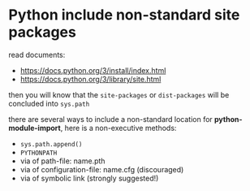 ---
---

# Python include non-standard site packages

read documents:

* https://docs.python.org/3/install/index.html
* https://docs.python.org/3/library/site.html

then you will know that the `site-packages` or `dist-packages` will be concluded into `sys.path`

there are several ways to include a non-standard location for **python-module-import**, here is a non-executive methods:

* `sys.path.append()`
* `PYTHONPATH`
* via of path-file: name.pth
* via of configuration-file: name.cfg   (discouraged)
* via of symbolic link  (strongly suggested!)

